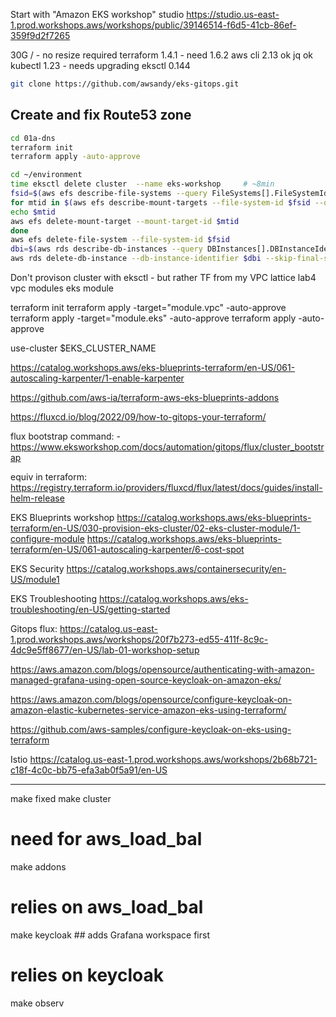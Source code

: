 Start with "Amazon EKS workshop" studio
https://studio.us-east-1.prod.workshops.aws/workshops/public/39146514-f6d5-41cb-86ef-359f9d2f7265

30G / - no resize required
terraform 1.4.1 - need 1.6.2
aws cli 2.13 ok
jq ok
kubectl 1.23 - needs upgrading
eksctl 0.144


```bash
git clone https://github.com/awsandy/eks-gitops.git
```


## Create and fix Route53 zone
```bash
cd 01a-dns
terraform init
terraform apply -auto-approve
```


```bash
cd ~/environment
time eksctl delete cluster  --name eks-workshop     # ~8min
fsid=$(aws efs describe-file-systems --query FileSystems[].FileSystemId --output text)
for mtid in $(aws efs describe-mount-targets --file-system-id $fsid --query MountTargets[].MountTargetId --output text);do
echo $mtid
aws efs delete-mount-target --mount-target-id $mtid
done
aws efs delete-file-system --file-system-id $fsid
dbi=$(aws rds describe-db-instances --query DBInstances[].DBInstanceIdentifier --output text)
aws rds delete-db-instance --db-instance-identifier $dbi --skip-final-snapshot 
```



Don't provison cluster with eksctl - but rather TF
from my VPC lattice lab4 
vpc modules 
eks module



terraform init
terraform apply -target="module.vpc" -auto-approve
terraform apply -target="module.eks" -auto-approve
terraform apply -auto-approve


use-cluster $EKS_CLUSTER_NAME

https://catalog.workshops.aws/eks-blueprints-terraform/en-US/061-autoscaling-karpenter/1-enable-karpenter









https://github.com/aws-ia/terraform-aws-eks-blueprints-addons

https://fluxcd.io/blog/2022/09/how-to-gitops-your-terraform/

flux bootstrap command:  - 
https://www.eksworkshop.com/docs/automation/gitops/flux/cluster_bootstrap

equiv in terraform:
https://registry.terraform.io/providers/fluxcd/flux/latest/docs/guides/install-helm-release

EKS Blueprints workshop
https://catalog.workshops.aws/eks-blueprints-terraform/en-US/030-provision-eks-cluster/02-eks-cluster-module/1-configure-module
https://catalog.workshops.aws/eks-blueprints-terraform/en-US/061-autoscaling-karpenter/6-cost-spot

EKS Security
https://catalog.workshops.aws/containersecurity/en-US/module1

EKS Troubleshooting
https://catalog.workshops.aws/eks-troubleshooting/en-US/getting-started


Gitops flux:
https://catalog.us-east-1.prod.workshops.aws/workshops/20f7b273-ed55-411f-8c9c-4dc9e5ff8677/en-US/lab-01-workshop-setup




https://aws.amazon.com/blogs/opensource/authenticating-with-amazon-managed-grafana-using-open-source-keycloak-on-amazon-eks/

https://aws.amazon.com/blogs/opensource/configure-keycloak-on-amazon-elastic-kubernetes-service-amazon-eks-using-terraform/

https://github.com/aws-samples/configure-keycloak-on-eks-using-terraform



Istio
https://catalog.us-east-1.prod.workshops.aws/workshops/2b68b721-c18f-4c0c-bb75-efa3ab0f5a91/en-US



-----

make fixed
make cluster
# need for aws_load_bal
make addons
# relies on aws_load_bal
make keycloak    ## adds Grafana workspace first
# relies on keycloak
make observ



